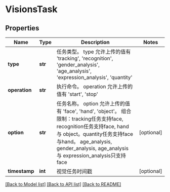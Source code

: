 # VisionsTask

## Properties
Name | Type | Description | Notes
------------ | ------------- | ------------- | -------------
**type** | **str** | 任务类型。 type 允许上传的值有 &#39;tracking&#39;, &#39;recognition&#39;, &#39;gender_analysis&#39;, &#39;age_analysis&#39;, &#39;expression_analysis&#39;, &#39;quantity&#39;  | 
**operation** | **str** | 执行命令。 operation 允许上传的值有 &#39;start&#39;, &#39;stop&#39;  | 
**option** | **str** | 任务名称。 option 允许上传的值有 &#39;face&#39;, &#39;hand&#39;, &#39;object&#39;。 组合限制：tracking任务支持face, recognition任务支持face, hand 与 object。quantity任务支持face与hand。 age_analysis, gender_analysis, age_analysis 与 expression_analysis只支持face | [optional] 
**timestamp** | **int** | 视觉任务时间戳 | [optional] 

[[Back to Model list]](../README.md#documentation-for-models) [[Back to API list]](../README.md#documentation-for-api-endpoints) [[Back to README]](../README.md)


